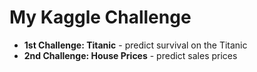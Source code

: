 # My Kaggle Challenge
- **1st Challenge: Titanic** - predict survival on the Titanic
- **2nd Challenge: House Prices** - predict sales prices
